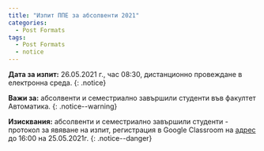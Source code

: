 ```yaml
---
title: "Изпит ППЕ за абсолвенти 2021"
categories:
  - Post Formats
tags:
  - Post Formats
  - notice
--- 
```


**Дата за изпит:** 26.05.2021 г., час 08:30, дистанционно провеждане в електронна среда.
{: .notice}

**Важи за:**  абсолвенти и семестриално завършили студенти във факултет Автоматика. 
{: .notice--warning}

**Изисквания:** абсолвенти и семестриално завършили студенти - протокол за явяване на изпит, регистрация в Google Classroom на [адрес](https://classroom.google.com/c/MzQ0NTQ0OTcwODI1?cjc=vhjijkh) до 16:00 на 25.05.2021г.
{: .notice--danger}
 